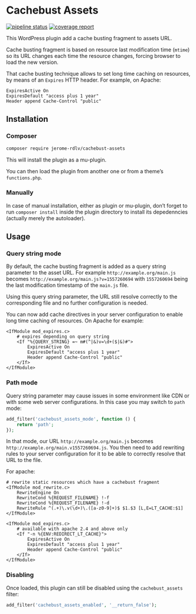 # Cachebust Assets

[![pipeline status](https://gitlab.rue-de-la-vieille.fr/jerome/cachebust-assets/badges/master/pipeline.svg)](https://gitlab.rue-de-la-vieille.fr/jerome/cachebust-assets/commits/master)
[![coverage report](https://gitlab.rue-de-la-vieille.fr/jerome/cachebust-assets/badges/master/coverage.svg)](https://gitlab.rue-de-la-vieille.fr/jerome/cachebust-assets/commits/master)

This WordPress plugin add a cache busting fragment to assets URL.

Cache busting fragment is based on resource last modification time (`mtime`)
so its URL changes each time the resource changes, forcing browser to load the new version.

That cache busting technique allows to set long time caching on resources, by means of an `Expires`
HTTP header. For example, on Apache:

```apacheconfig
ExpiresActive On
ExpiresDefault "access plus 1 year"
Header append Cache-Control "public"
```

## Installation

### Composer

```bash
composer require jerome-rdlv/cachebust-assets
```

This will install the plugin as a mu-plugin.

You can then load the plugin from another one or from a theme’s `functions.php`.

### Manually

In case of manual installation, either as plugin or mu-plugin,
don’t forget to run `composer install` inside the plugin directory
to install its depedenncies (actually merely the autoloader).

## Usage

### Query string mode

By default, the cache busting fragment is added as a query string parameter to the asset URL. For
example `http://example.org/main.js` becomes `http://example.org/main.js?v=1557260694` with
`1557260694` being the last modification timestamp of the `main.js` file.

Using this query string parameter, the URL still resolve correctly to the corresponding file
and no further configuration is needed.

You can now add cache directives in your server configuration to enable long time caching
of resources. On Apache for example:

```apacheconfig
<IfModule mod_expires.c>
    # expires depending on query string
    <If "%{QUERY_STRING} =~ m#(^|&)v=\d+($|&)#">
        ExpiresActive On
        ExpiresDefault "access plus 1 year"
        Header append Cache-Control "public"
    </If>
</IfModule>
```

### Path mode

Query string parameter may cause issues in some environment like CDN or with some 
web server configurations. In this case you may switch to `path` mode:

```php
add_filter('cachebust_assets_mode', function () {
    return 'path';
});
```

In that mode, our URL `http://example.org/main.js` becomes `http://example.org/main.v1557260694.js`.
You then need to add rewriting rules to your server configuration for it to be able to
correctly resolve that URL to the file.

For apache:

```apacheconfig
# rewrite static resources which have a cachebust fragment
<IfModule mod_rewrite.c>
    RewriteEngine On
    RewriteCond %{REQUEST_FILENAME} !-f
    RewriteCond %{REQUEST_FILENAME} !-d
    RewriteRule ^(.+)\.v(\d+)\.([a-z0-9]+)$ $1.$3 [L,E=LT_CACHE:$1]
</IfModule>

<IfModule mod_expires.c>
    # available with apache 2.4 and above only
    <If "-n %{ENV:REDIRECT_LT_CACHE}">
        ExpiresActive On
        ExpiresDefault "access plus 1 year"
        Header append Cache-Control "public"
    </If>
</IfModule>
```

### Disabling

Once loaded, this plugin can still be disabled using the `cachebust_assets` filter:

```php
add_filter('cachebust_assets_enabled', '__return_false');
```
